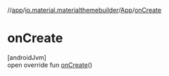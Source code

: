 //[app](../../../index.md)/[io.material.materialthemebuilder](../index.md)/[App](index.md)/[onCreate](on-create.md)

# onCreate

[androidJvm]\
open override fun [onCreate](on-create.md)()
